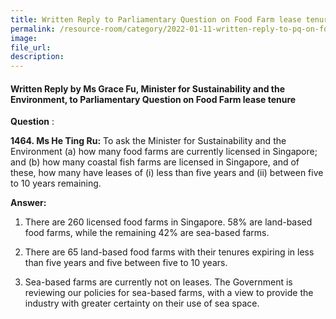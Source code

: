 ```yaml
---  
title: Written Reply to Parliamentary Question on Food Farm lease tenure by Ms Grace Fu, Minister for Sustainability and the Environment  
permalink: /resource-room/category/2022-01-11-written-reply-to-pq-on-food-farm-lease-tenure/  
image:  
file_url:  
description:  
---  
```

#### Written Reply by Ms Grace Fu, Minister for Sustainability and the Environment, to Parliamentary Question on Food Farm lease tenure


**Question** :

**1464. Ms He Ting Ru:** To ask the Minister for Sustainability and the Environment (a) how many food farms are currently licensed in Singapore; and (b) how many coastal fish farms are licensed in Singapore, and of these, how many have leases of (i) less than five years and (ii) between five to 10 years remaining.

**Answer:**

1. There are 260 licensed food farms in Singapore. 58% are land-based food farms, while the remaining 42% are sea-based farms.

2. There are 65 land-based food farms with their tenures expiring in less than five years and five between five to 10 years.

3. Sea-based farms are currently not on leases. The Government is reviewing our policies for sea-based farms, with a view to provide the industry with greater certainty on their use of sea space.
